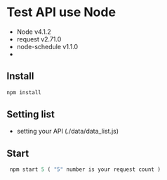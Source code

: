# Test API use Node

- Node v4.1.2
- request v2.71.0
- node-schedule v1.1.0
-

## Install

```javascript
npm install
```

## Setting list

- setting your API (./data/data_list.js)

## Start

```javascript
 npm start 5 ( "5" number is your request count )
```
